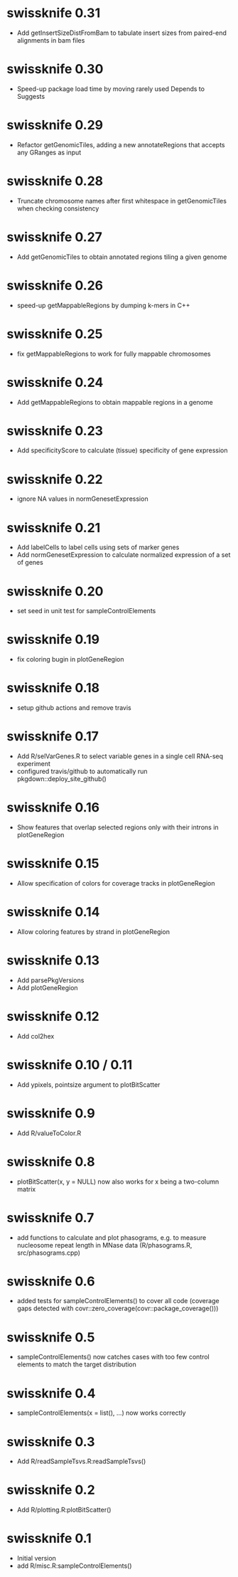 # swissknife 0.31

* Add getInsertSizeDistFromBam to tabulate insert sizes from paired-end alignments in bam files

# swissknife 0.30

* Speed-up package load time by moving rarely used Depends to Suggests

# swissknife 0.29

* Refactor getGenomicTiles, adding a new annotateRegions that accepts any GRanges as input

# swissknife 0.28

* Truncate chromosome names after first whitespace in getGenomicTiles when checking consistency

# swissknife 0.27

* Add getGenomicTiles to obtain annotated regions tiling a given genome

# swissknife 0.26

* speed-up getMappableRegions by dumping k-mers in C++

# swissknife 0.25

* fix getMappableRegions to work for fully mappable chromosomes

# swissknife 0.24

* Add getMappableRegions to obtain mappable regions in a genome

# swissknife 0.23

* Add specificityScore to calculate (tissue) specificity of gene expression

# swissknife 0.22

* ignore NA values in normGenesetExpression

# swissknife 0.21

* Add labelCells to label cells using sets of marker genes
* Add normGenesetExpression to calculate normalized expression of a set of genes

# swissknife 0.20

* set seed in unit test for sampleControlElements

# swissknife 0.19

* fix coloring bugin in plotGeneRegion

# swissknife 0.18

* setup github actions and remove travis

# swissknife 0.17

* Add R/selVarGenes.R to select variable genes in a single cell RNA-seq experiment
* configured travis/github to automatically run pkgdown::deploy_site_github()

# swissknife 0.16

* Show features that overlap selected regions only with their introns in plotGeneRegion

# swissknife 0.15

* Allow specification of colors for coverage tracks in plotGeneRegion

# swissknife 0.14

* Allow coloring features by strand in plotGeneRegion

# swissknife 0.13

* Add parsePkgVersions
* Add plotGeneRegion

# swissknife 0.12

* Add col2hex

# swissknife 0.10 / 0.11

* Add ypixels, pointsize argument to plotBitScatter

# swissknife 0.9

* Add R/valueToColor.R

# swissknife 0.8

* plotBitScatter(x, y = NULL) now also works for x being a two-column matrix

# swissknife 0.7

* add functions to calculate and plot phasograms, e.g. to measure nucleosome
  repeat length in MNase data (R/phasograms.R, src/phasograms.cpp)

# swissknife 0.6

* added tests for sampleControlElements() to cover all code (coverage gaps detected
  with covr::zero_coverage(covr::package_coverage()))

# swissknife 0.5

* sampleControlElements() now catches cases with too few control elements to match the target distribution

# swissknife 0.4

* sampleControlElements(x = list(), ...) now works correctly

# swissknife 0.3

* Add R/readSampleTsvs.R:readSampleTsvs()

# swissknife 0.2

* Add R/plotting.R:plotBitScatter()

# swissknife 0.1

* Initial version
* add R/misc.R:sampleControlElements()

